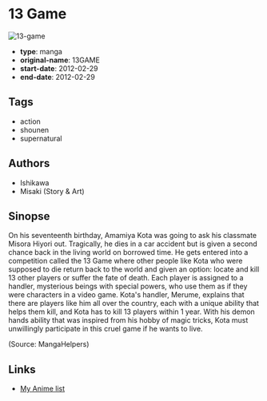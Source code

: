 # 13 Game

![13-game](https://cdn.myanimelist.net/images/manga/2/139023.jpg)

-   **type**: manga
-   **original-name**: 13GAME
-   **start-date**: 2012-02-29
-   **end-date**: 2012-02-29

## Tags

-   action
-   shounen
-   supernatural

## Authors

-   Ishikawa
-   Misaki (Story & Art)

## Sinopse

On his seventeenth birthday, Amamiya Kota was going to ask his classmate Misora Hiyori out. Tragically, he dies in a car accident but is given a second chance back in the living world on borrowed time. He gets entered into a competition called the 13 Game where other people like Kota who were supposed to die return back to the world and given an option: locate and kill 13 other players or suffer the fate of death. Each player is assigned to a handler, mysterious beings with special powers, who use them as if they were characters in a video game. Kota's handler, Merume, explains that there are players like him all over the country, each with a unique ability that helps them kill, and Kota has to kill 13 players within 1 year. With his demon hands ability that was inspired from his hobby of magic tricks, Kota must unwillingly participate in this cruel game if he wants to live.

(Source: MangaHelpers)

## Links

-   [My Anime list](https://myanimelist.net/manga/37677/13_Game)
